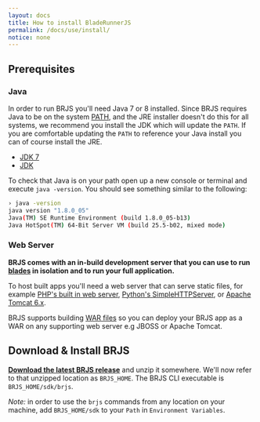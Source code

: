 ```yaml
---
layout: docs
title: How to install BladeRunnerJS
permalink: /docs/use/install/
notice: none
---
```


## Prerequisites

### Java

In order to run BRJS you'll need Java 7 or 8 installed. Since BRJS requires Java to be on the system [PATH][wiki-path], and the JRE installer doesn't do this for all systems, we recommend you install the JDK which will update the `PATH`. If you are comfortable updating the `PATH` to reference your Java install you can of course install the JRE.

* [JDK 7](http://www.oracle.com/technetwork/java/javase/downloads/jdk7-downloads-1880260.html)
* [JDK](http://www.oracle.com/technetwork/java/javase/downloads/jdk8-downloads-2133151.html)

[wiki-path]:http://en.wikipedia.org/wiki/PATH_(variable)

To check that Java is on your path open up a new console or terminal and execute `java -version`. You should see something similar to the following:

```bash
› java -version
java version "1.8.0_05"
Java(TM) SE Runtime Environment (build 1.8.0_05-b13)
Java HotSpot(TM) 64-Bit Server VM (build 25.5-b02, mixed mode)
```

### Web Server

**BRJS comes with an in-build development server that you can use to run [blades](/docs/concepts/blades/) in isolation and to run your full application.**

To host built apps you'll need a web server that can serve static files, for example [PHP's built in web server](http://www.php.net/manual/en/features.commandline.webserver.php), [Python's SimpleHTTPServer](https://docs.python.org/2/library/simplehttpserver.html), or [Apache Tomcat 6.x](http://tomcat.apache.org/).

BRJS supports building [WAR files](war-files) so you can deploy your BRJS app as a WAR on any supporting web server e.g JBOSS or Apache Tomcat.

[war-files]:http://en.wikipedia.org/wiki/WAR_(file_format)

## Download & Install BRJS

<strong><a href="https://github.com/BladeRunnerJS/brjs/releases/" class="brjs-latest-download">Download the latest BRJS release</a></strong> and unzip it somewhere. We'll now refer to that unzipped location as `BRJS_HOME`. The BRJS CLI executable is `BRJS_HOME/sdk/brjs`.

*Note:* in order to use the `brjs` commands from any location on your machine, add `BRJS_HOME/sdk` to your `Path` in `Environment Variables`.